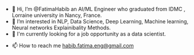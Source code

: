- 👋 Hi, I’m @FatimaHabib an  AI/ML Engineer who graduated from  IDMC , Lorraine university in Nancy, France. 
- 👀 I’m interested in NLP, Data Science, Deep Learning, Machine learning,  Neural networks Explainibality Methods.
- 🌱 I'm currently looking for a job opportunity as a data scientist.
<!--- 💞️ I’m looking to collaborate on ...--->
- 📫 How to reach me habib.fatima.eng@gmail.com

<!---
FatimaHabib/FatimaHabib is a ✨ special ✨ repository because its `README.md` (this file) appears on your GitHub profile.
You can click the Preview link to take a look at your changes.
--->
